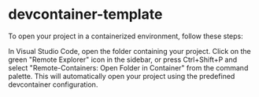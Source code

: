 # devcontainer-template

To open your project in a containerized environment, follow these steps:

In Visual Studio Code, open the folder containing your project.
Click on the green "Remote Explorer" icon in the sidebar, or press Ctrl+Shift+P and select "Remote-Containers: Open Folder in Container" from the command palette.
This will automatically open your project using the predefined devcontainer configuration.
